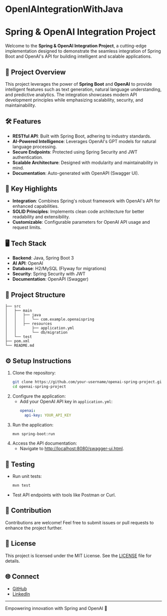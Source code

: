 # OpenIAIntegrationWithJava
# Spring & OpenAI Integration Project

Welcome to the **Spring & OpenAI Integration Project**, a cutting-edge implementation designed to demonstrate the seamless integration of Spring Boot and OpenAI's API for building intelligent and scalable applications.

## 🚀 Project Overview
This project leverages the power of **Spring Boot** and **OpenAI** to provide intelligent features such as text generation, natural language understanding, and predictive analytics. The integration showcases modern API development principles while emphasizing scalability, security, and maintainability.

## 🛠️ Features
- **RESTful API**: Built with Spring Boot, adhering to industry standards.
- **AI-Powered Intelligence**: Leverages OpenAI's GPT models for natural language processing.
- **Secure Endpoints**: Protected using Spring Security and JWT authentication.
- **Scalable Architecture**: Designed with modularity and maintainability in mind.
- **Documentation**: Auto-generated with OpenAPI (Swagger UI).

## 🌟 Key Highlights
- **Integration**: Combines Spring's robust framework with OpenAI's API for enhanced capabilities.
- **SOLID Principles**: Implements clean code architecture for better readability and extensibility.
- **Customizable**: Configurable parameters for OpenAI API usage and request limits.

## 🖥️ Tech Stack
- **Backend**: Java, Spring Boot 3
- **AI API**: OpenAI
- **Database**: H2/MySQL (Flyway for migrations)
- **Security**: Spring Security with JWT
- **Documentation**: OpenAPI (Swagger)

## 📂 Project Structure
```
├── src
│   ├── main
│   │   ├── java
│   │   │   └── com.example.openaispring
│   │   ├── resources
│   │       ├── application.yml
│   │       └── db/migration
│   └── test
├── pom.xml
└── README.md
```

## ⚙️ Setup Instructions
1. Clone the repository:
   ```bash
   git clone https://github.com/your-username/openai-spring-project.git
   cd openai-spring-project
   ```
2. Configure the application:
    - Add your OpenAI API key in `application.yml`:
      ```yaml
      openai:
        api-key: YOUR_API_KEY
      ```
3. Run the application:
   ```bash
   mvn spring-boot:run
   ```
4. Access the API documentation:
    - Navigate to [http://localhost:8080/swagger-ui.html](http://localhost:8080/swagger-ui.html).

## 🧪 Testing
- Run unit tests:
  ```bash
  mvn test
  ```
- Test API endpoints with tools like Postman or Curl.

## 🤝 Contribution
Contributions are welcome! Feel free to submit issues or pull requests to enhance the project further.

## 📜 License
This project is licensed under the MIT License. See the [LICENSE](LICENSE) file for details.

## 🌐 Connect
- [GitHub](https://github.com/your-username)
- [LinkedIn](https://linkedin.com/in/your-profile)

---
Empowering innovation with Spring and OpenAI 🚀



